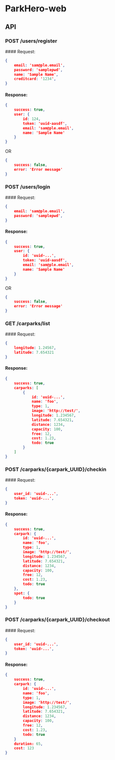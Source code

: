# ParkHero-web

## API

### POST /users/register

#### Request:
```json
{
    email: 'sam@ple.email',
    password: 'samplepwd',
    name: 'Sample Name',
    creditcard: '1234',
}
```
 
#### Response:
```json
{
    success: true,
    user: {
        id: 124,
        token: 'uuid-aasdf',
        email: 'sam@ple.email',
        name: 'Sample Name'
    }
}
```
OR
```json
{
    success: false,
    error: 'Error message'
}
```

### POST /users/login

#### Request:
```json
{
    email: 'sam@ple.email',
    password: 'samplepwd',
}
```
 
#### Response:
```json
{
    success: true,
    user: {
        id: 'uuid-...',
        token: 'uuid-aasdf',
        email: 'sam@ple.email',
        name: 'Sample Name'
    }
}
```
OR
```json
{
    success: false,
    error: 'Error message'
}
```

### GET /carparks/list

#### Request:
```json
{
    longitude: 1.24567,
    latitude: 7.654321
}
```
 
#### Response:
```json
{
    success: true,
    carparks: [
        {
            id: 'uuid-...',
            name: 'foo',
            type: 1,
            image: 'http://test/',
            longitude: 1.234567,
            latitude: 7.654321,
            distance: 1234,
            capacity: 100,
            free: 12,
            cost: 1.23,
            todo: true
        }
    ]
}
```

### POST /carparks/{carpark_UUID}/checkin

#### Request:
```json
{
    user_id: 'uuid-...',
    token: 'uuid-...',
}
```
 
#### Response:
```json
{
    success: true,
    carpark: {
        id: 'uuid-...',
        name: 'foo',
        type: 1,
        image: 'http://test/',
        longitude: 1.234567,
        latitude: 7.654321,
        distance: 1234,
        capacity: 100,
        free: 12,
        cost: 1.23,
        todo: true
    },
    spot: {
        todo: true
    }
}
```

### POST /carparks/{carpark_UUID}/checkout

#### Request:
```json
{
    user_id: 'uuid-...',
    token: 'uuid-...',
}
```
 
#### Response:
```json
{
    success: true,
    carpark: {
        id: 'uuid-...',
        name: 'foo',
        type: 1,
        image: 'http://test/',
        longitude: 1.234567,
        latitude: 7.654321,
        distance: 1234,
        capacity: 100,
        free: 12,
        cost: 1.23,
        todo: true
    }
    duration: 65,
    cost: 123
}
```